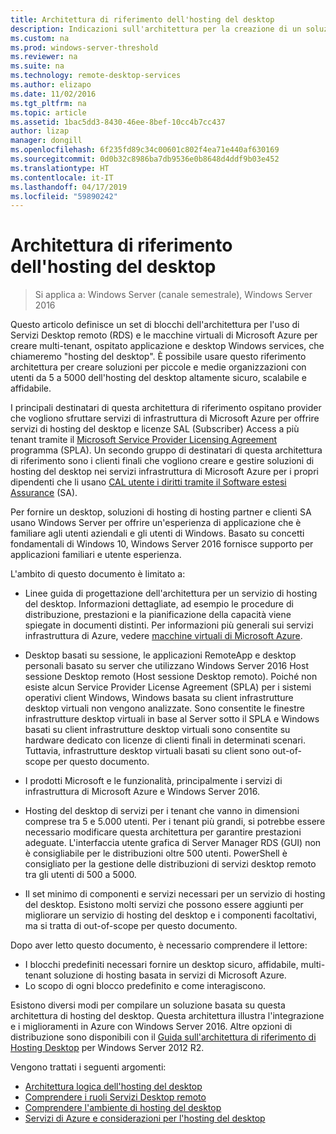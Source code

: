 ```yaml
---
title: Architettura di riferimento dell'hosting del desktop
description: Indicazioni sull'architettura per la creazione di un soluzione con Azure e servizi desktop remoto di hosting del desktop.
ms.custom: na
ms.prod: windows-server-threshold
ms.reviewer: na
ms.suite: na
ms.technology: remote-desktop-services
ms.author: elizapo
ms.date: 11/02/2016
ms.tgt_pltfrm: na
ms.topic: article
ms.assetid: 1bac5dd3-8430-46ee-8bef-10cc4b7cc437
author: lizap
manager: dongill
ms.openlocfilehash: 6f235fd89c34c00601c802f4ea71e440af630169
ms.sourcegitcommit: 0d0b32c8986ba7db9536e0b8648d4ddf9b03e452
ms.translationtype: HT
ms.contentlocale: it-IT
ms.lasthandoff: 04/17/2019
ms.locfileid: "59890242"
---
```

# <a name="desktop-hosting-reference-architecture"></a>Architettura di riferimento dell'hosting del desktop

>Si applica a: Windows Server (canale semestrale), Windows Server 2016

Questo articolo definisce un set di blocchi dell'architettura per l'uso di Servizi Desktop remoto (RDS) e le macchine virtuali di Microsoft Azure per creare multi-tenant, ospitato applicazione e desktop Windows services, che chiameremo "hosting del desktop". È possibile usare questo riferimento architettura per creare soluzioni per piccole e medie organizzazioni con utenti da 5 a 5000 dell'hosting del desktop altamente sicuro, scalabile e affidabile.    
  
I principali destinatari di questa architettura di riferimento ospitano provider che vogliono sfruttare servizi di infrastruttura di Microsoft Azure per offrire servizi di hosting del desktop e licenze SAL (Subscriber) Access a più tenant tramite il [ Microsoft Service Provider Licensing Agreement](https://www.microsoft.com/hosting/en/us/licensing/splabenefits.aspx) programma (SPLA). Un secondo gruppo di destinatari di questa architettura di riferimento sono i clienti finali che vogliono creare e gestire soluzioni di hosting del desktop nei servizi infrastruttura di Microsoft Azure per i propri dipendenti che li usano [CAL utente i diritti tramite il Software estesi Assurance](https://download.microsoft.com/download/6/B/A/6BA3215A-C8B5-4AD1-AA8E-6C93606A4CFB/Windows_Server_2012_R2_Remote_Desktop_Services_Licensing_Datasheet.pdf) (SA).   
  
Per fornire un desktop, soluzioni di hosting di hosting partner e clienti SA usano Windows Server per offrire un'esperienza di applicazione che è familiare agli utenti aziendali e gli utenti di Windows. Basato su concetti fondamentali di Windows 10, Windows Server 2016 fornisce supporto per applicazioni familiari e utente esperienza.    
  
L'ambito di questo documento è limitato a:   
  
* Linee guida di progettazione dell'architettura per un servizio di hosting del desktop. Informazioni dettagliate, ad esempio le procedure di distribuzione, prestazioni e la pianificazione della capacità viene spiegate in documenti distinti. Per informazioni più generali sui servizi infrastruttura di Azure, vedere [macchine virtuali di Microsoft Azure](https://azure.microsoft.com/documentation/services/virtual-machines/).   
  
* Desktop basati su sessione, le applicazioni RemoteApp e desktop personali basato su server che utilizzano Windows Server 2016 Host sessione Desktop remoto (Host sessione Desktop remoto). Poiché non esiste alcun Service Provider License Agreement (SPLA) per i sistemi operativi client Windows, Windows basata su client infrastrutture desktop virtuali non vengono analizzate. Sono consentite le finestre infrastrutture desktop virtuali in base al Server sotto il SPLA e Windows basati su client infrastrutture desktop virtuali sono consentite su hardware dedicato con licenze di clienti finali in determinati scenari. Tuttavia, infrastrutture desktop virtuali basati su client sono out-of-scope per questo documento.   
  
* I prodotti Microsoft e le funzionalità, principalmente i servizi di infrastruttura di Microsoft Azure e Windows Server 2016.   
  
* Hosting del desktop di servizi per i tenant che vanno in dimensioni comprese tra 5 e 5.000 utenti.   Per i tenant più grandi, si potrebbe essere necessario modificare questa architettura per garantire prestazioni adeguate. L'interfaccia utente grafica di Server Manager RDS (GUI) non è consigliabile per le distribuzioni oltre 500 utenti. PowerShell è consigliato per la gestione delle distribuzioni di servizi desktop remoto tra gli utenti di 500 a 5000.   
  
* Il set minimo di componenti e servizi necessari per un servizio di hosting del desktop. Esistono molti servizi che possono essere aggiunti per migliorare un servizio di hosting del desktop e i componenti facoltativi, ma si tratta di out-of-scope per questo documento.    
  
Dopo aver letto questo documento, è necessario comprendere il lettore:   
- I blocchi predefiniti necessari fornire un desktop sicuro, affidabile, multi-tenant soluzione di hosting basata in servizi di Microsoft Azure.  
- Lo scopo di ogni blocco predefinito e come interagiscono.  
  
Esistono diversi modi per compilare un soluzione basata su questa architettura di hosting del desktop. Questa architettura illustra l'integrazione e i miglioramenti in Azure con Windows Server 2016. Altre opzioni di distribuzione sono disponibili con il [Guida sull'architettura di riferimento di Hosting Desktop](https://go.microsoft.com/fwlink/p/?LinkId=517389) per Windows Server 2012 R2.    
  
Vengono trattati i seguenti argomenti:  
- [Architettura logica dell'hosting del desktop](Desktop-hosting-logical-architecture.md)  
- [Comprendere i ruoli Servizi Desktop remoto](Understanding-RDS-roles.md)
- [Comprendere l'ambiente di hosting del desktop](Understanding-the-desktop-hosting-environment.md)  
- [Servizi di Azure e considerazioni per l'hosting del desktop](Azure-services-and-considerations-for-desktop-hosting.md)
  
 



